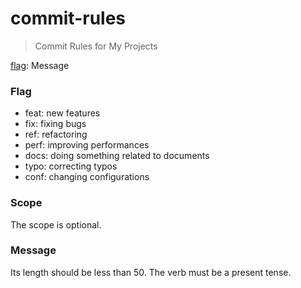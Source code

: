 # commit-rules
> Commit Rules for My Projects

[flag](scope): Message

### Flag

- feat: new features
- fix: fixing bugs
- ref: refactoring
- perf: improving performances
- docs: doing something related to documents
- typo: correcting typos
- conf: changing configurations

### Scope

The scope is optional.

### Message

Its length should be less than 50.
The verb must be a present tense.

